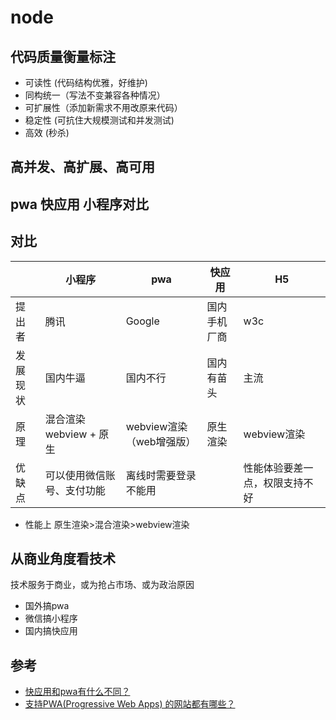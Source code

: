 # node


## 代码质量衡量标注
- 可读性 (代码结构优雅，好维护)
- 同构统一（写法不变兼容各种情况）
- 可扩展性（添加新需求不用改原来代码）
- 稳定性 (可抗住大规模测试和并发测试)
- 高效 (秒杀)

## 高并发、高扩展、高可用


## pwa 快应用 小程序对比



## 对比

|          | 小程序                     | pwa                      | 快应用       | H5                             |
| -------- | -------------------------- | ------------------------ | ------------ | ------------------------------ |
| 提出者   | 腾讯                       | Google                   | 国内手机厂商 | w3c                            |
| 发展现状 | 国内牛逼                   | 国内不行                 | 国内有苗头   | 主流                           |
| 原理     | 混合渲染webview + 原生     | webview渲染（web增强版） | 原生渲染     | webview渲染                    |
| 优缺点   | 可以使用微信账号、支付功能 | 离线时需要登录不能用     |              | 性能体验要差一点，权限支持不好 |

- 性能上  原生渲染>混合渲染>webview渲染

## 从商业角度看技术

技术服务于商业，或为抢占市场、或为政治原因

- 国外搞pwa
- 微信搞小程序
- 国内搞快应用


## 参考

- [快应用和pwa有什么不同？](https://www.zhihu.com/question/269648307)
- [支持PWA(Progressive Web Apps) 的网站都有哪些？](https://www.zhihu.com/question/265807331)

